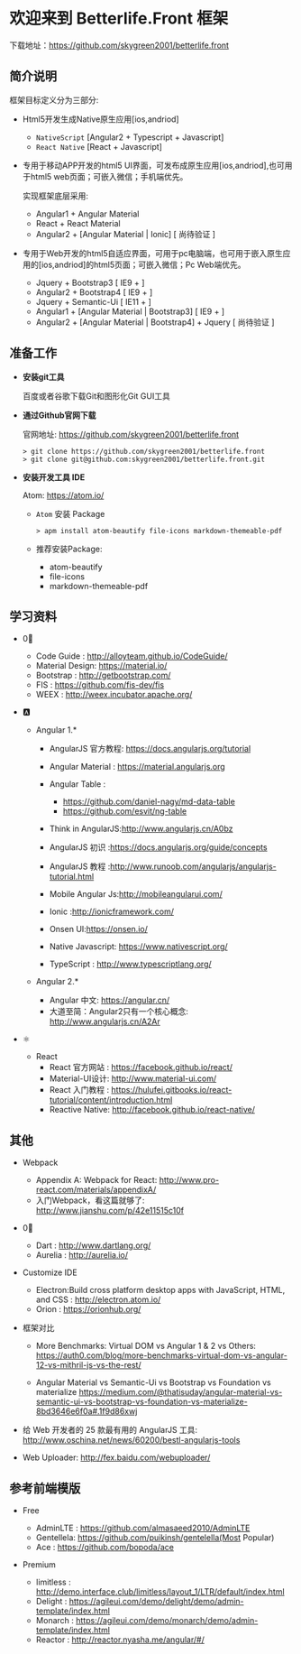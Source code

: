 # 欢迎来到 Betterlife.Front 框架

下载地址：https://github.com/skygreen2001/betterlife.front

## 简介说明

框架目标定义分为三部分:
* Html5开发生成Native原生应用[ios,andriod]
  - `NativeScript` [Angular2 + Typescript + Javascript]
  - `React Native` [React + Javascript]


* 专用于移动APP开发的html5 UI界面，可发布成原生应用[ios,andriod],也可用于html5 web页面；可嵌入微信；手机端优先。

  实现框架底层采用:
    - Angular1 + Angular Material
    - React    + React Material
    - Angular2 + [Angular Material | Ionic] [ 尚待验证 ]

* 专用于Web开发的html5自适应界面，可用于pc电脑端，也可用于嵌入原生应用的[ios,andriod]的html5页面；可嵌入微信；Pc Web端优先。
  - Jquery + Bootstrap3          [ IE9  + ]
  - Angular2 + Bootstrap4        [ IE9  + ]
  - Jquery + Semantic-Ui         [ IE11 + ]
  - Angular1 + [Angular Material | Bootstrap3]          [ IE9  + ]
  - Angular2 + [Angular Material | Bootstrap4] + Jquery [ 尚待验证 ]

## 准备工作

* **安装git工具**

  百度或者谷歌下载Git和图形化Git GUI工具

* **通过Github官网下载**

  官网地址: https://github.com/skygreen2001/betterlife.front
  ```
  > git clone https://github.com/skygreen2001/betterlife.front
  > git clone git@github.com:skygreen2001/betterlife.front.git
  ```

* **安装开发工具 IDE**

  Atom: https://atom.io/

  - `Atom` 安装 Package

    ```
    > apm install atom-beautify file-icons markdown-themeable-pdf
    ```

  - 推荐安装Package:
    * atom-beautify
    * file-icons
    * markdown-themeable-pdf

## 学习资料

- 0⃣️
  * Code Guide     : http://alloyteam.github.io/CodeGuide/
  * Material Design: https://material.io/
  * Bootstrap      : http://getbootstrap.com/
  * FIS            : https://github.com/fis-dev/fis
  * WEEX           : http://weex.incubator.apache.org/


- 🅰️
  - Angular 1.*
    * AngularJS 官方教程: https://docs.angularjs.org/tutorial
    * Angular Material : https://material.angularjs.org
    * Angular Table    :
        - https://github.com/daniel-nagy/md-data-table
        - https://github.com/esvit/ng-table
    * Think in AngularJS:http://www.angularjs.cn/A0bz
    * AngularJS 初识    :https://docs.angularjs.org/guide/concepts
    * AngularJS 教程 :http://www.runoob.com/angularjs/angularjs-tutorial.html

    * Mobile Angular Js:http://mobileangularui.com/
    * Ionic :http://ionicframework.com/
    * Onsen UI:https://onsen.io/

    * Native Javascript: https://www.nativescript.org/
    * TypeScript       : http://www.typescriptlang.org/


  - Angular 2.*
    * Angular 中文: https://angular.cn/
    * 大道至简：Angular2只有一个核心概念: http://www.angularjs.cn/A2Ar


- ⚛️
  - React
    * React 官方网站 : https://facebook.github.io/react/
    * Material-UI设计: http://www.material-ui.com/
    * React 入门教程 : https://hulufei.gitbooks.io/react-tutorial/content/introduction.html
    * Reactive Native: http://facebook.github.io/react-native/


## 其他
- Webpack
  - Appendix A: Webpack for React: http://www.pro-react.com/materials/appendixA/
  - 入门Webpack，看这篇就够了: http://www.jianshu.com/p/42e11515c10f

- 0⃣️
  - Dart         : http://www.dartlang.org/
  - Aurelia      : http://aurelia.io/

- Customize IDE
  - Electron:Build cross platform desktop apps with JavaScript, HTML, and CSS        : http://electron.atom.io/
  - Orion    : https://orionhub.org/

- 框架对比
  - More Benchmarks: Virtual DOM vs Angular 1 & 2 vs Others:
    https://auth0.com/blog/more-benchmarks-virtual-dom-vs-angular-12-vs-mithril-js-vs-the-rest/

  - Angular Material vs Semantic-Ui vs Bootstrap vs Foundation vs materialize
    https://medium.com/@thatisuday/angular-material-vs-semantic-ui-vs-bootstrap-vs-foundation-vs-materialize-8bd3646e6f0a#.1f9d86xwj

- 给 Web 开发者的 25 款最有用的 AngularJS 工具: http://www.oschina.net/news/60200/bestl-angularjs-tools
- Web Uploader: http://fex.baidu.com/webuploader/

## 参考前端模版
- Free
  - AdminLTE  : https://github.com/almasaeed2010/AdminLTE
  - Gentellela: https://github.com/puikinsh/gentelella(Most Popular)
  - Ace       : https://github.com/bopoda/ace

- Premium
  - limitless : http://demo.interface.club/limitless/layout_1/LTR/default/index.html
  - Delight   : https://agileui.com/demo/delight/demo/admin-template/index.html
  - Monarch   : https://agileui.com/demo/monarch/demo/admin-template/index.html
  - Reactor   : http://reactor.nyasha.me/angular/#/
